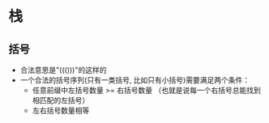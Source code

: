 # 栈

## 括号

- 合法意思是"((()))"的这样的
- 一个合法的括号序列(只有一类括号, 比如只有小括号)需要满足两个条件：
    - 任意前缀中左括号数量 >= 右括号数量 （也就是说每一个右括号总能找到相匹配的左括号）
    - 左右括号数量相等
